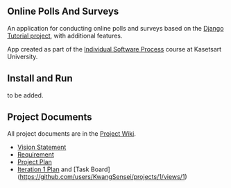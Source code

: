 ## Online Polls And Surveys

An application for conducting online polls and surveys based 
on the [Django Tutorial project](https://docs.djangoproject.com/en/4.1/intro/tutorial01/), with additional features.

App created as part of the [Individual Software Process](https://cpske.github.io/ISP) course at Kasetsart University.

## Install and Run

to be added.

## Project Documents

All project documents are in the [Project Wiki](../../wiki/Home).

- [Vision Statement](../../wiki/Vision%20Statement)
- [Requirement](../../wiki/Requirement)
- [Project Plan](../../wiki/Project%20Plan)
- [Iteration 1 Plan](../../wiki/Iteration%201%20Plan) and [Task Board] (https://github.com/users/KwangSensei/projects/1/views/1)
